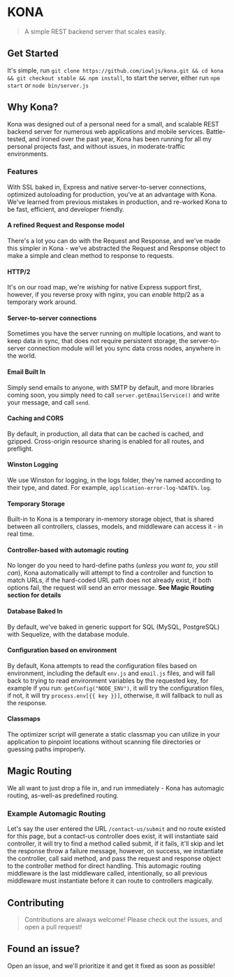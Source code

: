 # KONA

> A simple REST backend server that scales easily.

## Get Started

It's simple, run `git clone https://github.com/iowljs/kona.git && cd kona && git checkout stable && npm install`, to start the server, either run `npm start` *or* `node bin/server.js`

## Why Kona?

Kona was designed out of a personal need for a small, and scalable REST backend server for numerous web applications and mobile services. Battle-tested, and ironed over the past year, Kona has been running for all my personal projects fast, and without issues, in moderate-traffic environments.

### Features

With SSL baked in, Express and native server-to-server connections, optimized autoloading for production, you've at an advantage with Kona. We've learned from previous mistakes in production, and re-worked Kona to be fast, efficient, and developer friendly.

#### A refined Request and Response model

There's a lot you can do with the Request and Response, and we've made this simpler in Kona - we've abstracted the Request and Response object to make a simple and clean method to response to requests.

#### HTTP/2

It's on our road map, we're *wishing* for native Express support first, however, if you reverse proxy with nginx, you can *enable* http/2 as a temporary work around.

#### Server-to-server connections

Sometimes you have the server running on multiple locations, and want to keep data in sync, that does not require persistent storage, the server-to-server connection module will let you sync data cross nodes, anywhere in the world.

#### Email Built In

Simply send emails to anyone, with SMTP by default, and more libraries coming soon, you simply need to call `server.getEmailService()` and write your message, and call `send`.

#### Caching and CORS

By default, in production, all data that can be cached is cached, and gzipped. Cross-origin resource sharing is enabled for all routes, and preflight.

#### Winston Logging

We use Winston for logging, in the logs folder, they're named according to their type, and dated. For example, `application-error-log-%DATE%.log`.

#### Temporary Storage

Built-in to Kona is a temporary in-memory storage object, that is shared between all controllers, classes, models, and middleware can access it - in real time.

#### Controller-based with automagic routing

No longer do you need to hard-define paths (*unless you want to, you still can*), Kona automatically will attempt to find a controller and function to match URLs, if the hard-coded URL path does not already exist, if both options fail, the request will send an error message. **See Magic Routing section for details**

#### Database Baked In

By default, we've baked in generic support for SQL (MySQL, PostgreSQL) with Sequelize, with the database module.

#### Configuration based on environment

By default, Kona attempts to read the configuration files based on environment, including the default `env.js` and `email.js` files, and will fall back to trying to read environment variables by the requested key, for example if you run: `getConfig("NODE_ENV")`, it will try the configuration files, if not, it will try `process.env[{{ key }}]`, otherwise, it will fallback to null as the response.

#### Classmaps

The optimizer script will generate a static classmap you can utilize in your application to pinpoint locations without scanning file directories or guessing paths improperly.

## Magic Routing

We all want to just drop a file in, and run immediately - Kona has automagic routing, as-well-as predefined routing.

### Example Automagic Routing

Let's say the user entered the URL `/contact-us/submit` and no route existed for this page, but a contact-us controller does exist, it will instantiate said controller, it will try to find a method called submit, if it fails, it'll skip and let the response throw a failure message, however, on success, we instantiate the controller, call said method, and pass the request and response object to the controller method for direct handling. This automagic routing middleware is the last middleware called, intentionally, so all previous middleware must instantiate before it can route to controllers magically.

## Contributing

> Contributions are always welcome! Please check out the issues, and open a pull request!

## Found an issue?

Open an issue, and we'll prioritize it and get it fixed as soon as possible!